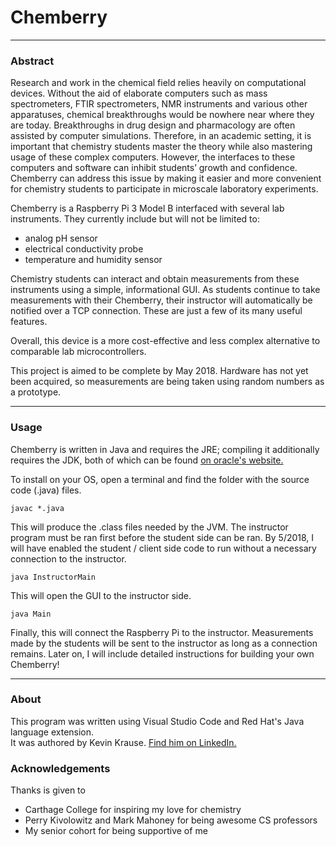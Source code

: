 # Chemberry

<hr>

<h3>Abstract</h3>
Research and work in the chemical field relies heavily on computational devices. Without the aid of elaborate computers such as mass spectrometers, FTIR spectrometers, NMR instruments and various other apparatuses, chemical breakthroughs would be nowhere near where they are today. Breakthroughs in drug design and pharmacology are often assisted by computer simulations. Therefore, in an academic setting, it is important that chemistry students master the theory while also mastering usage of these complex computers. However, the interfaces to these computers and software can inhibit students’ growth and confidence. Chemberry can address this issue by making it easier and more convenient for chemistry students to participate in microscale laboratory experiments.

Chemberry is a Raspberry Pi 3 Model B interfaced with several lab instruments. They currently include but will not be limited to:

 * analog pH sensor
 * electrical conductivity probe
 * temperature and humidity sensor

Chemistry students can interact and obtain measurements from these instruments using a simple, informational GUI. As students continue to take measurements with their Chemberry, their instructor will automatically be notified over a TCP connection. These are just a few of its many useful features.

Overall, this device is a more cost-effective and less complex alternative to comparable lab microcontrollers.

This project is aimed to be complete by May 2018. Hardware has not yet been acquired, so measurements are being taken using random numbers as a prototype.
<hr>

<h3>Usage</h3>
Chemberry is written in Java and requires the JRE; compiling it additionally requires the JDK, both of which can be found <a href = "http://www.oracle.com/technetwork/java/javase/downloads/index.html">on oracle's website.</a>

To install on your OS, open a terminal and find the folder with the source code (.java) files.
```
javac *.java
```

This will produce the .class files needed by the JVM. The instructor program must be ran first before the student side can be ran. By 5/2018, I will have enabled the student / client side code to run without a necessary connection to the instructor.

```
java InstructorMain
```

This will open the GUI to the instructor side.

```
java Main
```

Finally, this will connect the Raspberry Pi to the instructor. Measurements made by the students will be sent to the instructor as long as a connection remains.
Later on, I will include detailed instructions for building your own Chemberry!

<hr>

<h3>About</h3>

This program was written using Visual Studio Code and Red Hat's Java language extension.<br> It was authored by Kevin Krause. <a href = "https://www.linkedin.com/in/kevin-krause-131664105/"> Find him on LinkedIn.</a>

<h3>Acknowledgements</h3>

Thanks is given to

 * Carthage College for inspiring my love for chemistry
 * Perry Kivolowitz and Mark Mahoney for being awesome CS professors
 * My senior cohort for being supportive of me